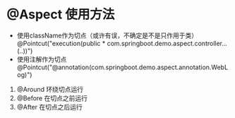 # @Aspect 使用方法
- 使用className作为切点（或许有误，不确定是不是只作用于类）
  @Pointcut("execution(public * com.springboot.demo.aspect.controller..*.*(..))")
- 使用注解作为切点
  @Pointcut("@annotation(com.springboot.demo.aspect.annotation.WebLog)")
  
1. @Around
   环绕切点运行
2. @Before
   在切点之前运行
3. @After
   在切点之后运行
   



